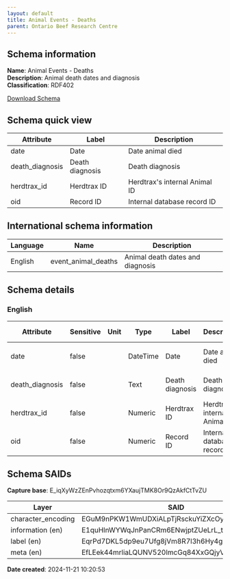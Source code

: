 ```yaml
---
layout: default  
title: Animal Events - Deaths 
parent: Ontario Beef Research Centre
---
```


## Schema information

**Name**: Animal Events - Deaths   
**Description**: Animal death dates and diagnosis  
**Classification**: RDF402  

[Download Schema](Schema_Event_Animal_Deaths.zip)

## Schema quick view

| Attribute | Label | Description |
| --- | --- | --- |
| date | Date | Date animal died |
| death_diagnosis | Death diagnosis | Death diagnosis |
| herdtrax_id | Herdtrax ID | Herdtrax's internal Animal ID |
| oid | Record ID | Internal database record ID |

## International schema information

| Language | Name | Description |
| --- | --- | --- |
| English | event_animal_deaths | Animal death dates and diagnosis |

## Schema details

### English

| Attribute | Sensitive | Unit | Type | Label | Description | List | Character encoding |
| --- | --- | --- | --- | --- | --- | --- | --- |
| date | false |  | DateTime | Date | Date animal died | Not a list | utf-8 |
| death_diagnosis | false |  | Text | Death diagnosis | Death diagnosis | Not a list | utf-8 |
| herdtrax_id | false |  | Numeric | Herdtrax ID | Herdtrax's internal Animal ID | Not a list | utf-8 |
| oid | false |  | Numeric | Record ID | Internal database record ID | Not a list | utf-8 |

## Schema SAIDs

**Capture base**: E_iqXyWzZEnPvhozqtxm6YXaujTMK8Or9QzAkfCtTvZU

| Layer | SAID |
| --- | --- |
| character_encoding | EGuM9nPKW1WmUDXiALpTjRsckuYiZXcOyFGcH7XNVJ2I |
| information (en) | E1quHlnWYWqJnPanCRm6ENwjptZUeLrL_tCQUAIIOq2k |
| label (en) | EqrPd7DKL5dp9eu7Ufg8jVm8R7l3h6Hy4gXlyR8oKmOM |
| meta (en) | EfLEek44mrliaLQUNV520lmcGq84XxGQjyVzlWqxvBdg |

**Date created**: 2024-11-21 10:20:53

